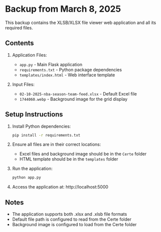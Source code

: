 # Backup from March 8, 2025

This backup contains the XLSB/XLSX file viewer web application and all its required files.

## Contents

1. Application Files:
   - `app.py` - Main Flask application
   - `requirements.txt` - Python package dependencies
   - `templates/index.html` - Web interface template

2. Input Files:
   - `02-10-2025-nba-season-team-feed.xlsx` - Default Excel file
   - `1744060.webp` - Background image for the grid display

## Setup Instructions

1. Install Python dependencies:
   ```bash
   pip install -r requirements.txt
   ```

2. Ensure all files are in their correct locations:
   - Excel files and background image should be in the `Certe` folder
   - HTML template should be in the `templates` folder

3. Run the application:
   ```bash
   python app.py
   ```

4. Access the application at: http://localhost:5000

## Notes
- The application supports both .xlsx and .xlsb file formats
- Default file path is configured to read from the Certe folder
- Background image is configured to load from the Certe folder 